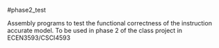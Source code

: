 #phase2_test

Assembly programs to test the functional correctness of the instruction accurate model. To be used in phase 2 of the class project in ECEN3593/CSCI4593
